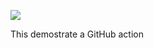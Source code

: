 <div>
    <p><a href="https://github.com/vlambo3/helloWorld"><img src="https://github.com/vlambo3/helloWorld/workflows/Test/badge.svg"></a>
</div>

This demostrate a GitHub action